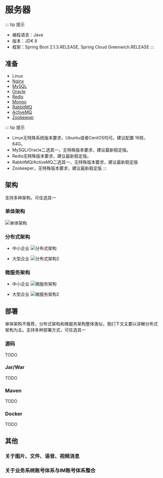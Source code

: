 # 服务器

::: tip 提示

* 编程语言：Java
* 版本：JDK 8
* 框架：Spring Boot 2.1.3.RELEASE, Spring Cloud Greenwich.RELEASE
:::

## 准备

* Linux
* [Nginx](./other/nginx.md)
* [MySQL](./other/mysql.md)
* [Oracle](./other/oracle.md)
* [Redis](./other/redis.md)
* [Mongo](./other/mongo.md)
* [RabbitMQ](./other/rabbitmq.md)
* [ActiveMQ](./other/activemq.md)
* [Zookeeper](./other/zookeeper.md)

::: tip 提示

* Linux无特殊系统版本要求，Ubuntu或者CentOS均可。建议配置 16核，64G。
* MySQL/Oracle二选其一，无特殊版本要求，建议最新稳定版。
* Redis无特殊版本要求，建议最新稳定版。
* RabbitMQ/ActiveMQ二选其一，无特殊版本要求，建议最新稳定版
* Zookeeper，无特殊版本要求，建议最新稳定版
:::

## 架构

支持多种架构，可任选其一
<!-- TODO: 高并发、高可用、易伸缩、可扩展、安全 -->

### 单体架构

![单体架构](/architechture-sole.png)

### 分布式架构

* 中小企业
![分布式架构](/architechture-cluster.png)

* 大型企业
![分布式架构2](/architechture-cluster2.png)

### 微服务架构

* 中小企业
![微服务架构](/architechture-service.png)

* 大型企业
![微服务架构2](/architechture-service2.png)

## 部署

单体架构不推荐，分布式架构和微服务架构整体类似，我们下文主要以讲解分布式架构为主。支持多种部署方式，可任选其一

### 源码

TODO

### Jar/War

TODO

### Maven

TODO

### Docker

TODO
<!-- TODO:开发vuepress插件：支持客服和聊天 -->

## 其他

### 关于图片、文件、语音、视频消息

### 关于业务系统账号体系与IM账号体系整合
